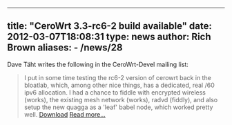 
---
title: "CeroWrt 3.3-rc6-2 build available"
date: 2012-03-07T18:08:31
type: news
author: Rich Brown
aliases:
    - /news/28
---
Dave Täht writes the following in the CeroWrt-Devel mailing list:

> I put in some time testing the rc6-2 version of cerowrt back in the
> bloatlab, which, among other nice things, has a dedicated, real /60
> ipv6 allocation. I had a chance to fiddle with encrypted wireless
> (works), the existing mesh network (works), radvd (fiddly), and also
> setup the new quagga as a 'leaf' babel node, which worked pretty well.
> [Download](http://huchra.bufferbloat.net/~cero1/3.3/3.3-rc6-2/) [Read
> more...](https://lists.bufferbloat.net/pipermail/cerowrt-devel/2012-March/000117.html)
